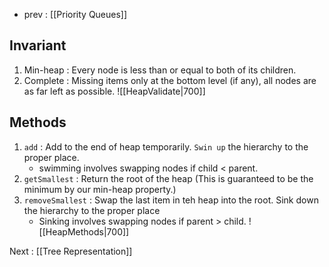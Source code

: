 - prev : [[Priority Queues]]

## Invariant
1. Min-heap : Every node is less than or equal to both of its children.
2. Complete : Missing items only at the bottom level (if any), all nodes are as far left as possible.
![[HeapValidate|700]]

## Methods
1. `add` : Add to the end of heap temporarily. `Swin up` the hierarchy to the proper place.
	- swimming involves swapping nodes if child < parent.
2. `getSmallest` : Return the root of the heap (This is guaranteed to be the minimum by our min-heap property.)
3. `removeSmallest` : Swap the last item in teh heap into the root. Sink down the hierarchy to the proper place
	- Sinking involves swapping nodes if parent > child.
![[HeapMethods|700]]

Next : [[Tree Representation]]

